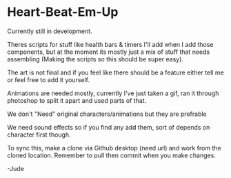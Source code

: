 # Heart-Beat-Em-Up

Currently still in development.

Theres scripts for stuff like health bars & timers I'll add when I add those components, but at the moment its mostly just a mix of stuff that needs assembling (Making the scripts so this should be super easy).

The art is not final and if you feel like there should be a feature either tell me or feel free to add it yourself. 

Animations are needed mostly, currently I've just taken a gif, ran it through photoshop to split it apart and used parts of that.

We don't "Need" original characters/animations but they are prefrable

We need sound effects so if you find any add them, sort of depends on character first though.

To sync this, make a clone via Github desktop (need url) and work from the cloned location.
Remember to pull then commit when you make changes. 

-Jude
